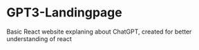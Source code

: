 # GPT3-Landingpage
 Basic React website explaning about ChatGPT, created for better understanding of react
